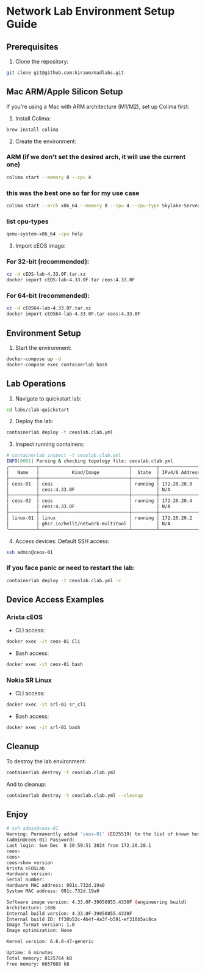 # Network Lab Environment Setup Guide

## Prerequisites

1. Clone the repository:
```bash
git clone git@github.com:kiraum/madlabs.git
```

## Mac ARM/Apple Silicon Setup
If you're using a Mac with ARM architecture (M1/M2), set up Colima first:

1. Install Colima:
```bash
brew install colima
```

2. Create the environment:
### ARM (if we don't set the desired arch, it will use the current one)
```bash
colima start --memory 8 --cpu 4
```
### this was the best one so far for my use case
```bash
colima start --arch x86_64 --memory 8 --cpu 4 --cpu-type Skylake-Server-v1,+ssse3
```
### list cpu-types
```bash
qemu-system-x86_64 -cpu help
```

3. Import cEOS image:
### For 32-bit (recommended):
```bash
xz -d cEOS-lab-4.33.0F.tar.xz
docker import cEOS-lab-4.33.0F.tar ceos:4.33.0F
```

### For 64-bit (recommended):
```bash
xz -d cEOS64-lab-4.33.0F.tar.xz
docker import cEOS64-lab-4.33.0F.tar ceos:4.33.0F
```

## Environment Setup
1. Start the environment:
```bash
docker-compose up -d
docker-compose exec containerlab bash
```

## Lab Operations
1. Navigate to quickstart lab:
```bash
cd labs/clab-quickstart
```

2. Deploy the lab:
```bash
containerlab deploy -t ceoslab.clab.yml
```

3. Inspect running containers:
```bash
# containerlab inspect -t ceoslab.clab.yml
INFO[0001] Parsing & checking topology file: ceoslab.clab.yml
╭──────────┬─────────────────────────────────┬─────────┬────────────────╮
│   Name   │            Kind/Image           │  State  │ IPv4/6 Address │
├──────────┼─────────────────────────────────┼─────────┼────────────────┤
│ ceos-01  │ ceos                            │ running │ 172.20.20.3    │
│          │ ceos:4.33.0F                    │         │ N/A            │
├──────────┼─────────────────────────────────┼─────────┼────────────────┤
│ ceos-02  │ ceos                            │ running │ 172.20.20.4    │
│          │ ceos:4.33.0F                    │         │ N/A            │
├──────────┼─────────────────────────────────┼─────────┼────────────────┤
│ linux-01 │ linux                           │ running │ 172.20.20.2    │
│          │ ghcr.io/hellt/network-multitool │         │ N/A            │
╰──────────┴─────────────────────────────────┴─────────┴────────────────╯
```

4. Access devices:
Default SSH access:
```bash
ssh admin@ceos-01
```

### If you face panic or need to restart the lab:
```bash
containerlab deploy -t ceoslab.clab.yml -c
```

## Device Access Examples
### Arista cEOS

* CLI access:
```bash
docker exec -it ceos-01 Cli
```

* Bash access:
```bash
docker exec -it ceos-01 bash
```

### Nokia SR Linux

* CLI access:
```bash
docker exec -it srl-01 sr_cli
```

* Bash access:
```bash
docker exec -it srl-01 bash
```

## Cleanup
To destroy the lab environment:
```bash
containerlab destroy -t ceoslab.clab.yml
```
And to cleanup:
```bash
containerlab destroy -t ceoslab.clab.yml --cleanup
```

## Enjoy
```bash
# ssh admin@ceos-01
Warning: Permanently added 'ceos-01' (ED25519) to the list of known hosts.
(admin@ceos-01) Password:
Last login: Sun Dec  8 20:59:51 2024 from 172.20.20.1
ceos>
ceos>
ceos>show version
Arista cEOSLab
Hardware version:
Serial number:
Hardware MAC address: 001c.732d.19a0
System MAC address: 001c.732d.19a0

Software image version: 4.33.0F-39050855.4330F (engineering build)
Architecture: i686
Internal build version: 4.33.0F-39050855.4330F
Internal build ID: ff38b52c-4b4f-4a3f-b591-ef310b5ac8ca
Image format version: 1.0
Image optimization: None

Kernel version: 6.8.0-47-generic

Uptime: 6 minutes
Total memory: 8125764 kB
Free memory: 6657088 kB
```
